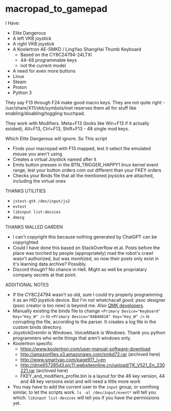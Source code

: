 # macropad_to_gamepad

I Have:
- Elite Dangerous
- A left VKB joystick
- A right VKB joystick
- A Koolertron AE-SMKD / LingYao ShangHai Thumb Keyboard
  - Based on the CY8C24794-24LTXI
  - 44-48 programmable keys
  - not the current model
- A need for even more buttons
- Linux
- Steam
- Proton
- Python 3

They say F13 through F24 make good macro keys. They are not quite right - /usr/share/X11/xkb/symbols/inet reserves them all for stuff like enabling/disabling/toggling touchpad. 

They work with Modifiers. Meta+F13 (looks like Win+F13 if it actually existed), Alt+F13, Ctrl+F13, Shift+F13 - 48 single mod keys.

Which Elite Dangerous will ignore. So This script
- Finds your macropad with F13 mapped, lest it select the emulated mouse you aren't using
- Creates a virtual Joystick named after it
- Emits button presses in the BTN_TRIGGER_HAPPY1 linux kernel event range, lest your button orders com out different than your FKEY orders
- Checks your Binds file that all the mentioned joysicks are attached, including the virtual ones

THANKS UTILITIES
- `jstest-gtk /dev/input/js2`
- `evtest`
- `libinput list-devices`
- `dmesg`

THANKS WALLED GARDEN
- I can't copyright this because nothing generated by ChatGPT can be copyrighted
- Could I have done this based on StackOverflow et.al. Posts before the place was torched by people (appropriately) mad the robot's crawl wasn't authorized, but was monitized, so now their posts only exist in it's learning data archive? Possibly.
- Discord though? No chance in Hell. Might as well be propriatary company secrets at that point.

ADDITIONAL NOTES
- If the CY8C24794 wasn't so old, sure I could try properly programming it as an HID joystick device. But I'm not whatchacall *good*. psoc designer (psoc creator is too new) is beyond me. Also [QMK developers](https://github.com/qmk/qmk_firmware/issues/6536).
- Manually existing the binds file to change `<Primary Device="Keyboard" Key="Key_W" />` to `<Primary Device="04B40818" Key="Key_W" />` is corrupting the file, according to the parser. It creates a log file in the custom binds directory.
- JoystickGremlin is Windows. VoiceAttack is Windows. Thank you python programmers who write things that aren't windows only.
- Koolertron specific
  - https://www.koolertron.com/user-manual-software-download
  - http://amazonfiles.s3.amazonaws.com/smkd72.rar (archived here)
  - http://www.smartyao.com/page91?_l=en
  - http://dme657285d3.pic11.websiteonline.cn/upload/TK_V521_En_230221.rar (archived here)
  - FKEY_and_modifiers_profile.bin is a layout for the 46 key version, 44 and 48 key versions exist and will need a little more work
- You may have to add the current user to the `input` group, or somthing similar, to let the scripts work. `ls -al /dev/input/event*` will tell you which. `libinput list-devices` will tell you if you have the permissions yet.
